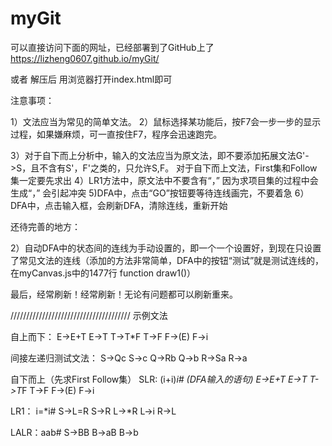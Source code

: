 # myGit
可以直接访问下面的网址，已经部署到了GitHub上了
https://lizheng0607.github.io/myGit/

或者 解压后 用浏览器打开index.html即可



注意事项：

1）文法应当为常见的简单文法。
2）鼠标选择某功能后，按F7会一步一步的显示过程，如果嫌麻烦，可一直按住F7，程序会迅速跑完。


3）对于自下而上分析中，输入的文法应当为原文法，即不要添加拓展文法G'->S，且不含有S'，F'之类的，只允许S,F。
   对于自下而上文法，First集和Follow集一定要先求出
4）LR1方法中，原文法中不要含有“，”  因为求项目集的过程中会生成“，”  会引起冲突
5)DFA中，点击“GO”按钮要等待连线画完，不要着急
6）DFA中，点击输入框，会刷新DFA，清除连线，重新开始





还待完善的地方：

2）自动DFA中的状态间的连线为手动设置的，即一个一个设置好，到现在只设置了常见文法的连线（添加的方法非常简单，DFA中的按钮“测试”就是测试连线的，在myCanvas.js中的1477行 function draw1()）



最后，经常刷新！经常刷新！无论有问题都可以刷新重来。

//////////////////////////////////////
示例文法

自上而下：
E->E+T
E->T
T->T*F
T->F
F->(E)
F->i

间接左递归测试文法：
S->Qc
S->c
Q->Rb
Q->b
R->Sa
R->a


自下而上（先求First Follow集）
SLR:   (i+i)*i# (DFA输入的语句)
E->E+T
E->T
T->T*F
T->F
F->(E)
F->i

LR1： i=*i#
S->L=R
S->R
L->*R
L->i
R->L


LALR：aab#
S->BB
B->aB
B->b
